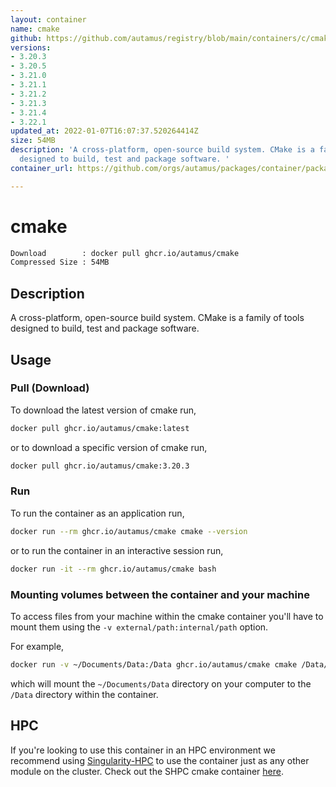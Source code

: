```yaml
---
layout: container
name: cmake
github: https://github.com/autamus/registry/blob/main/containers/c/cmake/spack.yaml
versions:
- 3.20.3
- 3.20.5
- 3.21.0
- 3.21.1
- 3.21.2
- 3.21.3
- 3.21.4
- 3.22.1
updated_at: 2022-01-07T16:07:37.520264414Z
size: 54MB
description: 'A cross-platform, open-source build system. CMake is a family of tools
  designed to build, test and package software. '
container_url: https://github.com/orgs/autamus/packages/container/package/cmake

---
```

# cmake
```bash 
Download        : docker pull ghcr.io/autamus/cmake
Compressed Size : 54MB
```

## Description
A cross-platform, open-source build system. CMake is a family of tools designed to build, test and package software. 

## Usage
### Pull (Download)
To download the latest version of cmake run,

```bash
docker pull ghcr.io/autamus/cmake:latest
```

or to download a specific version of cmake run,

```bash
docker pull ghcr.io/autamus/cmake:3.20.3
```
### Run
To run the container as an application run,
```bash
docker run --rm ghcr.io/autamus/cmake cmake --version
```

or to run the container in an interactive session run,
```bash
docker run -it --rm ghcr.io/autamus/cmake bash
```

### Mounting volumes between the container and your machine
To access files from your machine within the cmake container you'll have to mount them using the `-v external/path:internal/path` option.

For example,
```bash
docker run -v ~/Documents/Data:/Data ghcr.io/autamus/cmake cmake /Data/myData.csv
```
which will mount the `~/Documents/Data` directory on your computer to the `/Data` directory within the container.

## HPC
If you're looking to use this container in an HPC environment we recommend using [Singularity-HPC](https://singularity-hpc.readthedocs.io) to use the container just as any other module on the cluster. Check out the SHPC cmake container [here](https://singularityhub.github.io/singularity-hpc/r/ghcr.io-autamus-cmake/).